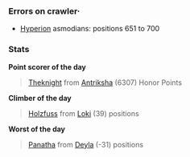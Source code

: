 ### Errors on crawler·
- [Hyperion](/#/ranking/Hyperion) asmodians: positions 651 to 700


### Stats

**Point scorer of the day**
>[Theknight](/#/character/Antriksha/135676) from [Antriksha](/#/ranking/Antriksha)  (6307) Honor Points


**Climber of the day**
>[Holzfuss](/#/character/Loki/334414) from [Loki](/#/ranking/Loki)  (39) positions


**Worst of the day**
>[Panatha](/#/character/Deyla/109072) from [Deyla](/#/ranking/Deyla)  (-31) positions


